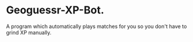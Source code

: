 # Geoguessr-XP-Bot.
A program which automatically plays matches for you so you don't have to grind XP manually.
